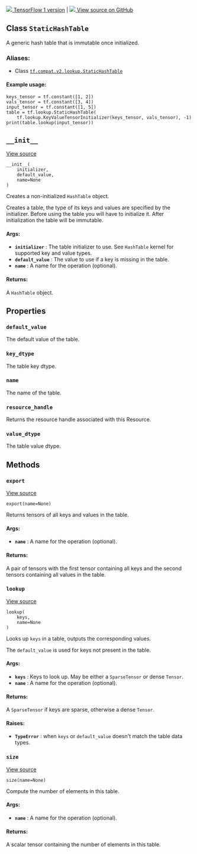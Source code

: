 [ ![](https://tensorflow.google.cn/images/tf_logo_32px.png) TensorFlow 1
version](/versions/r1.15/api_docs/python/tf/lookup/StaticHashTable) |  [
![](https://tensorflow.google.cn/images/GitHub-Mark-32px.png) View source on
GitHub
](https://github.com/tensorflow/tensorflow/blob/r2.0/tensorflow/python/ops/lookup_ops.py#L247-L325)  
  
  
## Class `StaticHashTable`

A generic hash table that is immutable once initialized.

### Aliases:

  * Class [`tf.compat.v2.lookup.StaticHashTable`](/api_docs/python/tf/lookup/StaticHashTable)

#### Example usage:

    
    
    keys_tensor = tf.constant([1, 2])
    vals_tensor = tf.constant([3, 4])
    input_tensor = tf.constant([1, 5])
    table = tf.lookup.StaticHashTable(
        tf.lookup.KeyValueTensorInitializer(keys_tensor, vals_tensor), -1)
    print(table.lookup(input_tensor))
    

## `__init__`

[View
source](https://github.com/tensorflow/tensorflow/blob/r2.0/tensorflow/python/ops/lookup_ops.py#L262-L291)

    
    
    __init__(
        initializer,
        default_value,
        name=None
    )
    

Creates a non-initialized `HashTable` object.

Creates a table, the type of its keys and values are specified by the
initializer. Before using the table you will have to initialize it. After
initialization the table will be immutable.

#### Args:

  * **`initializer`** : The table initializer to use. See `HashTable` kernel for supported key and value types.
  * **`default_value`** : The value to use if a key is missing in the table.
  * **`name`** : A name for the operation (optional).

#### Returns:

A `HashTable` object.

## Properties

### `default_value`

The default value of the table.

### `key_dtype`

The table key dtype.

### `name`

The name of the table.

### `resource_handle`

Returns the resource handle associated with this Resource.

### `value_dtype`

The table value dtype.

## Methods

### `export`

[View
source](https://github.com/tensorflow/tensorflow/blob/r2.0/tensorflow/python/ops/lookup_ops.py#L309-L325)

    
    
    export(name=None)
    

Returns tensors of all keys and values in the table.

#### Args:

  * **`name`** : A name for the operation (optional).

#### Returns:

A pair of tensors with the first tensor containing all keys and the second
tensors containing all values in the table.

### `lookup`

[View
source](https://github.com/tensorflow/tensorflow/blob/r2.0/tensorflow/python/ops/lookup_ops.py#L201-L236)

    
    
    lookup(
        keys,
        name=None
    )
    

Looks up `keys` in a table, outputs the corresponding values.

The `default_value` is used for keys not present in the table.

#### Args:

  * **`keys`** : Keys to look up. May be either a `SparseTensor` or dense `Tensor`.
  * **`name`** : A name for the operation (optional).

#### Returns:

A `SparseTensor` if keys are sparse, otherwise a dense `Tensor`.

#### Raises:

  * **`TypeError`** : when `keys` or `default_value` doesn't match the table data types.

### `size`

[View
source](https://github.com/tensorflow/tensorflow/blob/r2.0/tensorflow/python/ops/lookup_ops.py#L189-L199)

    
    
    size(name=None)
    

Compute the number of elements in this table.

#### Args:

  * **`name`** : A name for the operation (optional).

#### Returns:

A scalar tensor containing the number of elements in this table.

